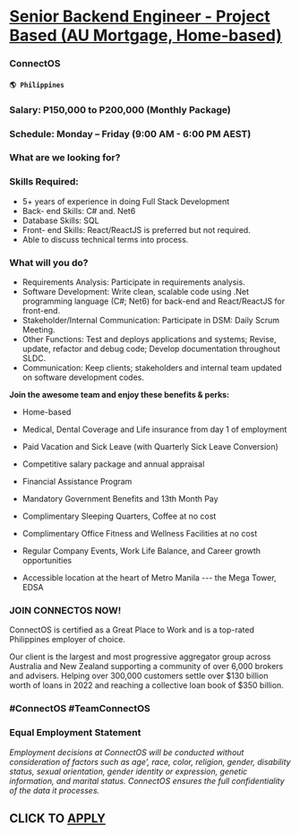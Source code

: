 # [Senior Backend Engineer - Project Based (AU Mortgage, Home-based)](https://www.remotewlb.com/apply/senior-backend-engineer-project-based-au-mortgage-home-based)  
### ConnectOS  
#### `🌎 Philippines`  

### Salary: P150,000 to P200,000 (Monthly Package)

### Schedule: Monday – Friday (9:00 AM - 6:00 PM AEST)

### What are we looking for?

### Skills Required:

  * 5+ years of experience in doing Full Stack Development 
  * Back- end Skills: C# and. Net6 
  * Database Skills: SQL 
  * Front- end Skills: React/ReactJS is preferred but not required.
  * Able to discuss technical terms into process.

### What will you do?

  * Requirements Analysis: Participate in requirements analysis. 
  * Software Development: Write clean, scalable code using .Net programming language (C#; Net6) for back-end and React/ReactJS for front-end. 
  * Stakeholder/Internal Communication: Participate in DSM: Daily Scrum Meeting. 
  * Other Functions: Test and deploys applications and systems; Revise, update, refactor and debug code; Develop documentation throughout SLDC.
  * Communication: Keep clients; stakeholders and internal team updated on software development codes. 

**Join the awesome team and enjoy these benefits & perks:**

  * Home-based

  * Medical, Dental Coverage and Life insurance from day 1 of employment
  * Paid Vacation and Sick Leave (with Quarterly Sick Leave Conversion)
  * Competitive salary package and annual appraisal
  * Financial Assistance Program
  * Mandatory Government Benefits and 13th Month Pay
  * Complimentary Sleeping Quarters, Coffee at no cost
  * Complimentary Office Fitness and Wellness Facilities at no cost
  * Regular Company Events, Work Life Balance, and Career growth opportunities
  * Accessible location at the heart of Metro Manila --- the Mega Tower, EDSA

### JOIN CONNECTOS NOW!

ConnectOS is certified as a Great Place to Work and is a top-rated Philippines employer of choice.

Our client is the largest and most progressive aggregator group across Australia and New Zealand supporting a community of over 6,000 brokers and advisers. Helping over 300,000 customers settle over $130 billion worth of loans in 2022 and reaching a collective loan book of $350 billion.

### #ConnectOS #TeamConnectOS

### Equal Employment Statement

 _Employment decisions at ConnectOS will be conducted without consideration of factors such as age’, race, color, religion, gender, disability status, sexual orientation, gender identity or expression, genetic information, and marital status. ConnectOS ensures the full confidentiality of the data it processes._

  
## CLICK TO [APPLY](https://www.remotewlb.com/apply/senior-backend-engineer-project-based-au-mortgage-home-based)

